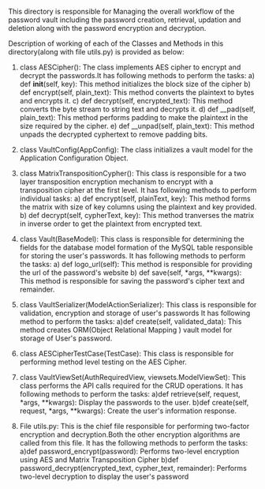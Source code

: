 This directory is responsible for Managing the overall workflow of the password vault including the password creation, retrieval,
updation and deletion along with the password encryption and decryption.

Description of working of each of the Classes and Methods in this directory(along with file utils.py) is provided as below:

1) class AESCipher():
   The class implements AES cipher to encrypt and decrypt the passwords.It has following methods to perform the tasks:
   a) def __init__(self, key): This method initializes the block size of the cipher
   b) def encrypt(self, plain_text): This method converts the plaintext to bytes and encrypts it.
   c) def decrypt(self, encrypted_text): This method converts the byte stream to string text and decrypts it.
   d) def __pad(self, plain_text): This method performs padding to make the plaintext in the size required by the cipher.
   e) def __unpad(self, plain_text): This method unpads the decrypted cyphertext to remove padding bits.


2) class VaultConfig(AppConfig):
   The class initializes a vault model for the Application Configuration Object.


3) class MatrixTranspositionCypher():
   This class is responsible for a two layer transposition encryption mechanism to encrypt with a transposition cipher
   at the first level. It has following methods to perform individual tasks:
   a) def encrypt(self, plainText, key): This method forms the matrix with size of key columns using the plaintext and key provided.
   b) def decrypt(self, cypherText, key): This method tranverses the matrix in inverse order to get the plaintext from encrypted text.


4) class Vault(BaseModel):
   This class is responsible for determining the fields for the database model formation of the MySQL table
   responsible for storing the user's passwords.
   It has following methods to perform the tasks:
   a) def logo_url(self): This method is responsible for providing the url of the password's website
   b) def save(self, *args, **kwargs): This method is responsible for saving the password's cipher text and remainder.


5) class VaultSerializer(ModelActionSerializer):
   This class is responsible for validation, encryption and storage of user's passwords
   It has following method to perform the tasks:
   a)def create(self, validated_data): This method creates ORM(Object Relational Mapping ) vault model for storage of
   User's password.

6) class AESCipherTestCase(TestCase):
   This class is responsible for performing method level testing on the AES Cipher.

7) class VaultViewSet(AuthRequiredView, viewsets.ModelViewSet):
   This class performs the API calls required for the CRUD operations.
   It has following methods to perform the tasks:
   a)def retrieve(self, request, *args, **kwargs): Display the passwords to the user.
   b)def create(self, request, *args, **kwargs): Create the user's information response.

8) File utils.py:
   This is the chief file responsible for performing two-factor encryption and decryption.Both the other encryption
   algorithms are called from this file.
   It has the following methods to perform the tasks:
   a)def password_encrypt(password): Performs two-level encryption using AES and Matrix Transposition Cipher
   b)def password_decrypt(encrypted_text, cypher_text, remainder): Performs two-level decryption to display the user's
   password
    
    
    

